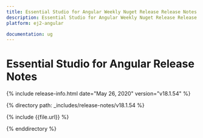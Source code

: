 ```yaml
---
title: Essential Studio for Angular Weekly Nuget Release Release Notes  
description: Essential Studio for Angular Weekly Nuget Release Release Notes  
platform: ej2-angular

documentation: ug
---
```


# Essential Studio for  Angular  Release Notes  

{% include release-info.html date="May 26, 2020"   version="v18.1.54"  %} 

{% directory path: _includes/release-notes/v18.1.54 %}

{% include {{file.url}} %}

{% enddirectory %}
